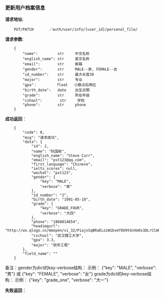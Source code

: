 ### 更新用户档案信息

**请求地址**:
```
    PUT/PATCH       ／auth/user/info/[user_id]/personal_file/
```

**请求参数**:
```
    {
        "name":         str     中文名称
        "english_name": str     英文名称
        "email":        str     邮箱
        "gender":       str     MALE--男, FEMALE--女
        "id_number":    str     最大长度30
        "major":        str     专业
        "gpa"：         float   小数点后两位
        "birth_date":   date    出生日期
        "grade":        str     所在年级
        "cshool":        str     学校
        "phone":        str     phone
    }
```

**成功返回**：
```
    {
        "code": 0,
        "msg": "请求成功",
        "data": {
            "id": 2,
            "name": "阮国栋",
            "english_name": "Steve Curr",
            "email": "pst123@qq.com",
            "first_language": "Chinese",
            "ielts_scores": null,
            "wechat": "pst123",
            "gender": {
                "key": "MALE",
                "verbose": "男"
            },
            "id_number": "2",
            "birth_date": "1991-05-10",
            "grade": {
                "key": "GRADE_FOUR",
                "verbose": "大四"
            },
            "phone": "1860814654",
            "headimgurl": "http://wx.qlogo.cn/mmopen/vi_32/PiajxSqBRaELozW1bvmf0U9tGnXmOs3DLrCCmRibCOnOGYkR8NwvexCN5gvFellRqet9U3IhqsUv9dtc4SXNQ55Q/132",
            "cschool": "武汉理工大学",
            "gpa": 3.3,
            "major": "软件工程"
        },
        "field_name": ""
    }

```
备注：gender为dict的key-verbose结构：
     示例： {"key": "MALE", "verbose": "男"} 或 {"key": "FEMALE", "verbose": "女"}
     grade为dict的key-verbose结构：
     示例： {"key": "grade_one", "verbose": "大一"}

**失败返回**：
```

```
